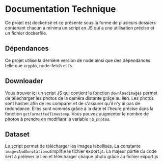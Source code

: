 # Documentation Technique

Ce projet est dockerisé et ce présente sous la forme de plusieurs dossiers contenant chacun a minima un script en JS qui a une utilisation précise et un fichier dockerfile.

## Dépendances

Ce projet utilise la dernière version de node ainsi que des dépendances telle que crypto, node-fetch et fs.

## Downloader

Vous trouver içi un script JS qui contient la fonction `downloadImages` permet de télécharger les photos de la caméra distante grâçe au lien. Les photos sont hasher afin de les comparer et de s'assurer qu'il n'y ai pas de redondance. Elles sont nommés grâce à la date et l'heure précise dans la fonction `getFormattedTimestamp`. Vous pouvez augmenter le nombre de photos à prendre en modifiant la variable `nb_photos`. 

## Dataset

Le script permet de télécharger les images labellisés. La constante `imagesAndAnnotations`simplifie le fichier export.js. La majeur partie du code sert à prélever le lien et télécharger chaque photo grâce au fichier export.js